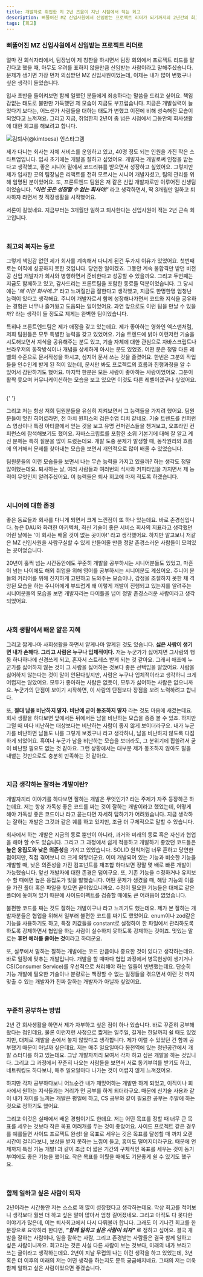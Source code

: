 ```yaml
---
title: 개발자로 취업한 지 2년 즈음이 지난 시점에서 적는 회고
description: 삐뚤어진 MZ 신입사원에서 신임받는 프로젝트 리더가 되기까지의 2년간의 회고📝
tags: [회고]
---
```


### 삐뚤어진 MZ 신입사원에서 신임받는 프로젝트 리더로

얼마 전 회식자리에서, 팀장님이 제 칭찬을 하시면서 팀장 회의에서 프로젝트 리드를 맡긴다고 했을 때, 아무도 우려를 표하지 않을만큼 신임받는 사람이라고 말해주셨습니다.
문제가 생기면 가장 먼저 의심받던 MZ 신입사원이었는데, 이제는 내가 많이 변했구나 싶은 생각이 들었습니다.

입사 초반을 돌이켜보면 함께 일했던 분들에게 죄송하다는 말씀을 드리고 싶어요. 책임감없는 태도로 불만만 가득했던 제 모습이 지금도 부끄럽습니다. 지금은 개발실력이 늘었다기 보다는, 어느샌가 사람들을 대하는 태도가 변했고 이전에 비해 성숙해진 모습이 되었다고 느껴져요. 그리고 지금, 취업한지 2년이 좀 넘은 시점에서 그동안의 회사생활에 대한 회고를 해보려고 합니다.

![김퇴사(@kimtoesa) 인스타그램](https://velog.velcdn.com/images/te-ing/post/e21f35f5-1a18-47e0-bcb9-3e7d07a28a10/image.png)

제가 다니는 회사는 자체 서비스를 운영하고 있고, 40명 정도 되는 인원을 가진 작은 스타트업입니다. 입사 초기에는 개발을 잘하고 싶었어요. 개발자는 개발로써 인정을 받는다고 생각했고, 좋은 시니어 밑에서 코드리뷰를 받으면서 성장하고 싶었어요. 그렇지만 제가 입사한 곳의 팀장님은 리액트를 전혀 모르시는 시니어 개발자셨고, 팀의 관리를 위해 임명된 분이었어요. 또, 프론트엔드 팀원은 저 같은 신입 개발자로만 이루어진 신생팀이었습니다. **_'이런 곳은 성장할 수 없는 회사야!'_** 라고 생각하면서, 딱 3개월만 일하고 퇴사하자 라면서 첫 직장생활을 시작했어요.

서론이 길었네요. 지금부터는 3개월만 일하고 퇴사한다는 신입사원이 적는 2년 근속 회고입니다.

<br />

### 최고의 복지는 동료

그렇게 책임감 없던 제가 회사를 계속해서 다니게 된건 두가지 이유가 있었어요. 첫번째로는 이직에 성공하지 못한 것입니다. 당연한 일이겠죠. 그동안 계속 불합격만 받던 비전공 신입 개발자가 회사와 병행하면서 준비한다고 성공할 수 있을까요. 그리고 두번째는 지금도 함께하고 있고, 감사드리는 프론트팀을 포함한 동료들 덕분이었습니다. 그 당시에는 _'왜 이런 회사에..?'_ 라고 느껴질만큼 잘한다고 생각했고, 지금도 한명한명 엄청난 능력이 있다고 생각해요. 주니어 개발자로서 함께 성장해나가면서 코드와 지식을 공유하는 경험은 너무나 즐거웠고 도움되는 일이었어요. 과연 앞으로도 이런 팀을 만날 수 있을까? 라는 생각이 들 정도로 제게는 완벽한 팀이었습니다.

특히나 프론트엔드팀은 제가 애정을 갖고 있는데요. 제가 좋아하는 영화인 엑스맨처럼, 저희 팀원들은 모두 특별한 능력을 갖고 있었어요. 기술 트렌드에 밝아 이런저런 기술을 시도해보면서 지식을 공유해주는 분도 있고, 기술 자체에 대한 관심으로 자바스크립트나 브라우저의 동작방식이나 개념을 상세하게 아시는 분도 있었죠. 어떤 분은 정말 다른 레벨의 수준으로 문서작성을 하시고, 심지어 문서 쓰는 것을 즐겼어요. 한번은 그분의 작업들을 인수인계 받게 된 적이 있는데, 문서만 봐도 프로젝트의 흐름과 진행과정을 알 수 있어서 감탄하기도 했어요. 마지막 한분은 모든 사람이 좋아하는 사람이었어요. 그분이 활짝 웃으며 커뮤니케이션하는 모습을 보고 있으면 이것도 다른 레벨이겠구나 싶었어요.

<br />{' '}

그리고 저는 항상 저희 팀원분들을 유심히 지켜보면서 그 능력들을 가지려 했어요. 팀원 분들이 멋진 히어로라면, 전 마치 원피스의 검은수염 티치 같네요. 기술 트렌드를 컨퍼런스 영상이나 특정 아티클에서 얻는 것을 보고 유명 컨퍼런스들을 챙겨보고, 오프라인 컨퍼런스에 참석해보기도 했어요. 자바스크립트를 포함한 소위 기본기에 대해 잘 알고 계신 분께는 특히 질문을 많이 드렸는데요. 개발 도중 문제가 발생할 때, 동작원리와 흐름에 의거해서 문제를 찾아내는 모습을 보면서 개인적으로 많이 배울 수 있었습니다.

팀원분들의 이런 모습들을 보면서 나는 무슨 능력을 가지고 있을까? 하는 생각도 정말 많이했는데요. 퇴사하는 날, 여러 사람들과 여러번의 식사와 커피타임을 가지면서 제 능력이 무엇인지 알려주셨어요. 이 능력들은 퇴사 회고에 마저 적도록 하겠습니다.

<br />

### 시니어에 대한 존경

좋은 동료들과 회사를 다니게 되면서 크게 느낀점이 또 하나 있는데요. 바로 존경심입니다.
높은 DAU와 화려한 아키텍처, 최신 기술이 좋은 서비스 회사의 지표라고 생각했던 어린 날에는 '이 회사는 배울 것이 없는 곳이야!' 라고 생각했어요. 하지만 알고보니 저같은 MZ 신입사원을 사람구실할 수 있게 만들어줄 만큼 정말 존경스러운 사람들이 모여있는 곳이었습니다.

20년이 훌쩍 넘는 시간동안에도 꾸준히 개발을 공부하시는 시니어분들도 있었고, 마흔이 넘는 나이에도 해외 취업을 위해 영어를 공부하시는 시니어분도 계셨어요. 주니어 분들의 커리어를 위해 진지하게 고민하고 도와주는 모습이나, 감정을 조절하지 못한 채 격앙된 모습을 하는 주니어에게 부드럽게 왜 이렇게 개발이 진행되고 있는지를 알려주는 시니어분들의 모습을 보면 개발자라는 타이틀을 넘어 정말 존경스러운 사람이라고 생각되었어요.

<br />

### 사회 생활에서 배운 얕은 지혜

그리고 짧게나마 사회생활을 하면서 얕게나마 알게된 것도 있습니다.
**싫은 사람이 생기면 내가 손해다. 그리고 사람은 누구나 입체적이다.**
저는 누군가가 싫어지면 그사람의 행동 하나하나에 신경쓰게 되고, 혼자서 스트레스 받게 되는 것 같아요. 그래서 애초에 누군가를 싫어하지 않는 것이 그 사람을 싫어하는 것보다 좋은 선택임을 알았어요. 사람을 싫어하지 않는다는 것이 말이 안된다싶지만, 사람은 누구나 입체적이라고 생각하니 크게 어렵지는 않았어요. 모두가 좋아하는 사람은 없듯이, 모두가 싫어하는 사람은 없으니까요. 누군가의 단점이 보이기 시작하면, 이 사람의 단점보다 장점을 보려 노력하려고 합니다.

또, **절대 남을 비난하지 말자. 비난에 굳이 동조하지 말자** 라는 것도 마음에 새겼는데요. 회사 생활을 하다보면 앞에서든 뒤에서든 남을 비난하는 모습을 종종 볼 수 있죠. 하지만 그럴 때 마다 비난하는 대상보다는 비난하는 사람이 좋지 않게 보이더라구요. 내가 누군가를 비난하면 남들도 나를 그렇게 보겠구나 라고 생각하니, 남을 비난하지 않도록 다짐하게 되었어요. 혹여나 누군가 남을 비난하는 모습을 보더라도, 그 분위기에 휩쓸려서 굳이 비난할 필요도 없는 것 같아요. 그런 상황에서는 대부분 제가 동조하지 않아도 말을 내뱉는 것만으로도 충분히 만족하는 것 같아요.

<br />

### 지금 생각하는 잘하는 개발이란?

개발자끼리 이야기를 하다보면 잘하는 개발은 무엇인가? 라는 주제가 자주 등장하곤 하는데요. 저는 항상 가독성 좋은 코드를 짜는 것이 잘하는 개발이라고 했었는데, 어떻게 해야 가독성 좋은 코드이냐 라고 묻는다면 자세히 답하기가 어려웠습니다. 지금 생각하는 잘하는 개발은 그것과 같은 궤를 하고 있지만, 조금 더 구체적으로 말할 수 있습니다.

회사에서 하는 개발은 지금의 동료 뿐만이 아니라, 과거와 미래의 동료 혹은 자신과 협업을 해야 할 수도 있습니다. 그리고 그 과정에서 쉽게 적응하고 개발하기 좋았던 코드들은 **높은 응집도와 낮은 의존성**을 가지고 있었습니다. SOLID 원칙처럼 너무 흔하고 당연한 점이지만, 직접 겪어보니 더 크게 와닿더군요. 이미 개발되어 있는 기능과 비슷한 기능을 개발할 때, 낮은 의존성을 가진 컴포넌트를 재조합 하다보면 정말 몇 배로 빠른 개발이 가능했습니다. 앞선 개발자에 대한 존경은 덤이구요. 또, 기존 기능을 수정하거나 유지보수 할 때에면 높은 응집도가 빛을 발했습니다. 어떤 문제가 생겼을 때, 해당 기능의 이름을 가진 폴더 혹은 파일을 찾으면 끝이었으니까요. 수정이 필요한 기능들은 대체로 같은 폴더에 놓여져 있기 때문에 사이드이펙트를 검증할 때에도 큰 어려움이 없었습니다.

불편한 코드를 짜는 것도 잘하는 개발이구나 라고 느끼기도 했는데요. 제가 본 잘하는 개발자분들은 협업을 위해서 일부러 불편한 코드를 짜기도 했었어요. enum이나 zod같은 기능을 사용하기도 하고, 특정 키값들을 constant로 설정하여 한 파일에서 관리하도록 하도록 강제하면서 협업을 하는 사람이 실수하지 못하도록 강제하는 것이죠. 멋있는 말로는 **휴먼 에러를 줄이는 것**이라고 하더군요.

또, 실무에서 말하는 잘하는 개발에는 코드 만큼이나 중요한 것이 있다고 생각하는데요. 바로 일정에 맞추는 개발입니다. 개발을 할 때마다 협업 과정에서 병목현상이 생기거나 CS(Consumer Service)를 우선적으로 처리해야 하는 일들이 빈번했는데요. 단순히 기능 개발에 필요한 기술이나 분량로는 책정할 수 없는 일정들을 겪으면서 이런 것 까지 맞출 수 있는 개발자가 진짜 잘하는 개발자가 아닐까 싶었어요.

<br />

### 꾸준히 공부하는 방법

2년 간 회사생활을 하면서 제가 자부하고 싶은 점이 하나 있습니다. 바로 꾸준히 공부해왔다는 점인데요. 물론 이런저런 사정으로 짧게는 일주일, 길게는 한달까지 쉴 때도 있었지만, 대체로 개발을 손에서 놓지 않았다고 생각합니다. 제가 이럴 수 있었던 건 함께 공부했기 때문이 아닐까 싶은데요. 저는 매주 일요일마다 봉천역에 있는 청년공간에서 개발 스터디를 하고 있는데요. 그냥 개발자끼리 모여서 각자 하고 싶은 개발을 하는 것입니다. 그리고 그 과정에서 꾸준히 나오는 사람들을 보면서 서로 동기부여를 받기도 하고, 네트워킹도 하다보니, 매주 일요일마다 나가는 것이 어렵지 않게 느껴졌어요.

하지만 각자 공부하다보니 어느순간 내가 재밌어하는 개발만 하게 되었고, 이직이나 회사에서 원하는 지식들과는 거리가 먼 공부를 하게 되더라구요. 때문에 신기술 사용과 같이 내가 재미를 느끼는 개발은 평일에 하고, CS 공부와 같이 필요한 공부는 주말에 하는 것으로 정하기도 했어요.

그리고 이것은 실패에서 배운 경험이기도 한데요. 저는 어떤 목표를 정할 때 너무 큰 목표를 세우는 것보다 작은 목표 여러개를 두는 것이 좋았어요. 사이드 프로젝트 같은 경우를 예를들면 사이드 프로젝트 완성! 을 목표로 세우는 것은 목표를 달성할 때 까지 오랜 시간이 걸리다보니, 보상을 받지 못하는 느낌이 들고, 흥미도 떨어지더라구요. 때문에 언제까지 특정 기능 개발! 과 같이 조금 더 짧은 기간의 구체적인 목표를 세우는 것이 동기부여에도 좋은 기능을 했어요. 작은 목표를 이뤘을 때에도 기분좋게 쉴 수 있기도 했구요.

<br />

### 함께 일하고 싶은 사람이 되자

2년이라는 시간동안 저는 스스로 꽤 많이 성장했다고 생각하는데요. 막상 회고를 적어보니 생각보다 훨씬 더 하고 싶은 말이 많아서 엄청 길어졌네요. 그리고 아직도 다 못다한 이야기가 많은데, 이는 퇴사회고에서 다시 다뤄볼까 합니다. 그래도 이 기나긴 회고를 한 문장으로 요약하라 한다면, **_"함께 일하고 싶은 사람이 되자"_** 로 정하고 싶어요. 결국 개발을 잘하는 사람이나, 일을 잘하는 사람, 그리고 존경받는 사람들은 결국 함께 일하고 싶은 사람이니까요. 회고라는 것은 사실 다른 사람이 보는 것보다, 미래의 내가 보라고 쓰는 글이라고 생각하는데요. 2년이 지날 무렵의 나는 이런 생각을 하고 있었는데, 3년 혹은 더 이후의 미래의 저는 어떤 생각을 하는지도 문득 궁금해지네요. 그때의 저는 더욱 함께 일하고 싶은 사람이었으면 좋겠습니다.
